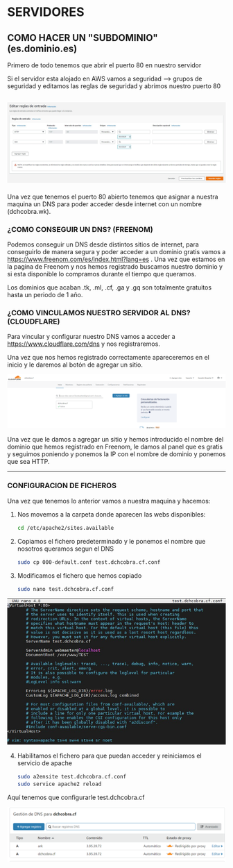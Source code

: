 # SERVIDORES

## COMO HACER UN "SUBDOMINIO" (**es**.dominio.es)

Primero de todo tenemos que abrir el puerto 80 en nuestro servidor 

Si el servidor esta alojado en AWS vamos a seguridad --> grupos de seguridad y editamos las reglas de seguridad y abrimos nuestro puerto 80

![Screenshot](img/1.jpg)
---

Una vez que tenemos el puerto 80 abierto tenemos que asignar a nuestra maquina un DNS para poder acceder desde internet con un nombre (dchcobra.wk).

### ¿COMO CONSEGUIR UN DNS? (FREENOM)

Podemos conseguir un DNS desde distintos sitios de internet, para conseguirlo de manera segura y poder acceder a un dominio gratis vamos a https://www.freenom.com/es/index.html?lang=es .
Una vez que estamos en la pagina de Freenom y nos hemos registrado buscamos nuestro dominio y si esta disponible lo compramos durante el tiempo que queramos. 

Los dominios que acaban .tk, .ml, .cf, .ga y .gq son totalmente gratuitos hasta un periodo de 1 año.

### ¿COMO VINCULAMOS NUESTRO SERVIDOR AL DNS? (CLOUDFLARE)

Para vincular y configurar nuestro DNS vamos a acceder a https://www.cloudflare.com/dns y nos registraremos.

Una vez que nos hemos registrado correctamente apareceremos en el inicio y le daremos al botón de agregar un sitio.

![Screenshot](img/3.jpg)

Una vez que le damos a agregar un sitio y hemos introducido el nombre del dominio que hemos registrado en Freenom, le damos al panel que es gratis y seguimos poniendo y ponemos la IP con el nombre de dominio y ponemos que sea HTTP.

---

### CONFIGURACION DE FICHEROS

Una vez que tenemos lo anterior vamos a nuestra maquina y hacemos:

1. Nos movemos a la carpeta donde aparecen las webs disponibles:

   ```bash
   cd /etc/apache2/sites.available
   ```

2. Copiamos el fichero predeterminado y le ponemos el nombre que nosotros queramos segun el DNS

   ```bash
   sudo cp 000-default.conf test.dchcobra.cf.conf
   ```

3. Modificamos el fichero que hemos copiado

   ```bash
   sudo nano test.dchcobra.cf.conf
   ```

![Screenshot](img/4.jpg)

4. Habilitamos el fichero para que puedan acceder y reiniciamos el servicio de apache

   ```bash
   sudo a2ensite test.dchcobra.cf.conf
   sudo service apache2 reload
   ```

   

Aquí tenemos que configurarle test.dchcobra.cf

![Screenshot](img/5.jpg)
